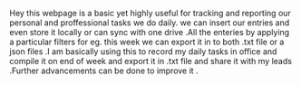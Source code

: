 Hey this webpage is a basic yet highly useful for tracking and reporting our personal and proffessional tasks we do daily. 
we can insert our entries and even store it locally or can sync with one drive .All the 
enteries by applying a particular filters for eg. this week we can export it in to both .txt file or a json files .I am basically 
using this to record my daily tasks in office and compile it on end of week and export it in .txt file and share it with my leads .Further advancements can be done to improve it .
